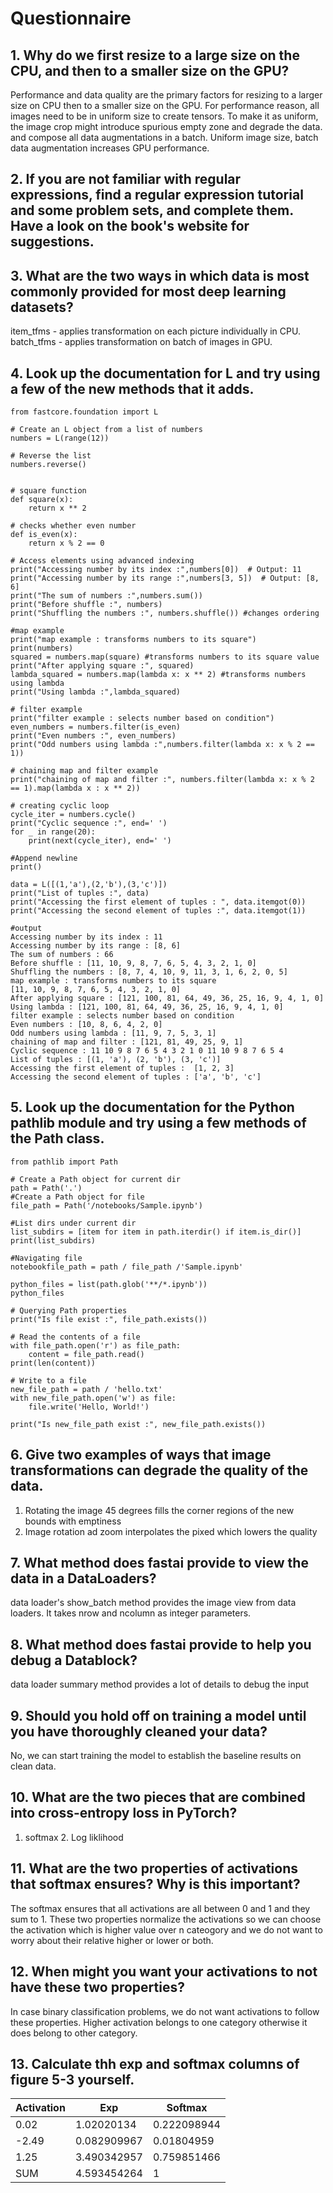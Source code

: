 #  Questionnaire

## 1. Why do we first resize to a large size on the CPU, and then to a smaller size on the GPU?
   Performance and data quality are the primary factors for resizing to a larger size on CPU then to a smaller size on the GPU.
   For performance reason, all images need to be in uniform size to create tensors. To make it as uniform, the image crop might introduce spurious empty zone and degrade the data.
   and compose all data augmentations in a batch. Uniform image size, batch data augmentation increases GPU performance.

## 2. If you are not familiar with regular expressions, find a regular expression tutorial and some problem sets, and complete them. Have a look on the book's website for suggestions.

## 3. What are the two ways in which data is most commonly provided for most deep learning datasets?
item_tfms - applies transformation on each picture individually in CPU.
batch_tfms - applies transformation on batch of images in GPU.

## 4. Look up the documentation for L and try using a few of the new methods that it adds.
```
from fastcore.foundation import L

# Create an L object from a list of numbers
numbers = L(range(12))

# Reverse the list
numbers.reverse()


# square function
def square(x):
    return x ** 2

# checks whether even number
def is_even(x):
    return x % 2 == 0

# Access elements using advanced indexing
print("Accessing number by its index :",numbers[0])  # Output: 11
print("Accessing number by its range :",numbers[3, 5])  # Output: [8, 6]
print("The sum of numbers :",numbers.sum())
print("Before shuffle :", numbers)
print("Shuffling the numbers :", numbers.shuffle()) #changes ordering

#map example
print("map example : transforms numbers to its square")
print(numbers)
squared = numbers.map(square) #transforms numbers to its square value
print("After applying square :", squared)
lambda_squared = numbers.map(lambda x: x ** 2) #transforms numbers using lambda
print("Using lambda :",lambda_squared)

# filter example
print("filter example : selects number based on condition")
even_numbers = numbers.filter(is_even)
print("Even numbers :", even_numbers)
print("Odd numbers using lambda :",numbers.filter(lambda x: x % 2 == 1))

# chaining map and filter example
print("chaining of map and filter :", numbers.filter(lambda x: x % 2 == 1).map(lambda x : x ** 2))

# creating cyclic loop
cycle_iter = numbers.cycle()
print("Cyclic sequence :", end=' ')
for _ in range(20):
    print(next(cycle_iter), end=' ')

#Append newline
print()

data = L([(1,'a'),(2,'b'),(3,'c')])
print("List of tuples :", data)
print("Accessing the first element of tuples : ", data.itemgot(0))
print("Accessing the second element of tuples :", data.itemgot(1))

#output
Accessing number by its index : 11
Accessing number by its range : [8, 6]
The sum of numbers : 66
Before shuffle : [11, 10, 9, 8, 7, 6, 5, 4, 3, 2, 1, 0]
Shuffling the numbers : [8, 7, 4, 10, 9, 11, 3, 1, 6, 2, 0, 5]
map example : transforms numbers to its square
[11, 10, 9, 8, 7, 6, 5, 4, 3, 2, 1, 0]
After applying square : [121, 100, 81, 64, 49, 36, 25, 16, 9, 4, 1, 0]
Using lambda : [121, 100, 81, 64, 49, 36, 25, 16, 9, 4, 1, 0]
filter example : selects number based on condition
Even numbers : [10, 8, 6, 4, 2, 0]
Odd numbers using lambda : [11, 9, 7, 5, 3, 1]
chaining of map and filter : [121, 81, 49, 25, 9, 1]
Cyclic sequence : 11 10 9 8 7 6 5 4 3 2 1 0 11 10 9 8 7 6 5 4 
List of tuples : [(1, 'a'), (2, 'b'), (3, 'c')]
Accessing the first element of tuples :  [1, 2, 3]
Accessing the second element of tuples : ['a', 'b', 'c']
```

## 5. Look up the documentation for the Python pathlib module and try using a few methods of the Path class.
```
from pathlib import Path

# Create a Path object for current dir
path = Path('.')
#Create a Path object for file
file_path = Path('/notebooks/Sample.ipynb')

#List dirs under current dir
list_subdirs = [item for item in path.iterdir() if item.is_dir()]
print(list_subdirs)

#Navigating file
notebookfile_path = path / file_path /'Sample.ipynb'

python_files = list(path.glob('**/*.ipynb'))
python_files

# Querying Path properties
print("Is file exist :", file_path.exists())

# Read the contents of a file
with file_path.open('r') as file_path:
    content = file_path.read()
print(len(content))

# Write to a file
new_file_path = path / 'hello.txt'
with new_file_path.open('w') as file:
    file.write('Hello, World!')

print("Is new_file_path exist :", new_file_path.exists())
```

## 6. Give two examples of ways that image transformations can degrade the quality of the data.
1. Rotating the image 45 degrees fills the corner regions of the new bounds with emptiness
2. Image rotation ad zoom interpolates the pixed which lowers the quality

## 7. What method does fastai provide to view the data in a DataLoaders?
data loader's show_batch method provides the image view from data loaders. It takes nrow and ncolumn as integer parameters.

## 8. What method does fastai provide to help you debug a Datablock?
data loader summary method provides a lot of details to debug the input 

## 9. Should you hold off on training a model until you have thoroughly cleaned your data?
No, we can start training the model to establish the baseline results on clean data.

## 10. What are the two pieces that are combined into cross-entropy loss in PyTorch?
1. softmax 2. Log liklihood 

## 11. What are the two properties of activations that softmax ensures? Why is this important?
The softmax ensures that all activations are all between 0 and 1 and they sum to 1. These two properties normalize the activations so we can choose the activation which is higher value over n cateogory and we do not want to worry about their relative higher or lower or both.

## 12. When might you want your activations to not have these two properties?
  In case binary classification problems, we do not want activations to follow these properties. Higher activation belongs to one category otherwise it does belong to other category. 

## 13. Calculate thh exp and softmax columns of figure 5-3 yourself.
|Activation|	Exp	|Softmax|
|----------|---------|-------|
|0.02|	1.02020134	|0.222098944|
|-2.49|	0.082909967	|0.01804959|
|1.25	|3.490342957	|0.759851466|
|SUM	|4.593454264	|1|
